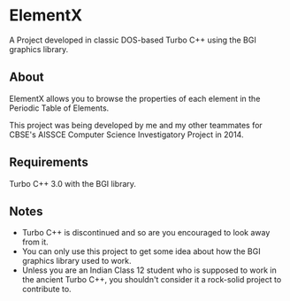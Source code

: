 # ElementX
A Project developed in classic DOS-based Turbo C++ using the BGI graphics library.

## About

ElementX allows you to browse the properties of each element in the Periodic Table of Elements.

This project was being developed by me and my other teammates for CBSE's AISSCE Computer Science Investigatory Project in 2014.

## Requirements

Turbo C++ 3.0 with the BGI library. 

## Notes

  - Turbo C++ is discontinued and so are you encouraged to look away from it. 
  - You can only use this project to get some idea about how the BGI graphics library used to work. 
  - Unless you are an Indian Class 12 student who is supposed to work in the ancient Turbo C++, you shouldn't consider it a rock-solid project to contribute to. 
